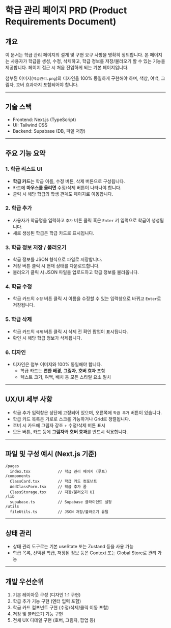 # 학급 관리 페이지 PRD (Product Requirements Document)

## 개요
이 문서는 학급 관리 페이지의 설계 및 구현 요구 사항을 명확히 정의합니다. 본 페이지는 사용자가 학급을 생성, 수정, 삭제하고, 학급 정보를 저장/불러오기 할 수 있는 기능을 제공합니다. 페이지 접근 시 처음 진입하게 되는 기본 페이지입니다.

첨부된 이미지(`학급관리.png`)의 디자인을 100% 동일하게 구현해야 하며, 색상, 여백, 그림자, 호버 효과까지 포함되어야 합니다.

---

## 기술 스택
- Frontend: Next.js (TypeScript)
- UI: Tailwind CSS
- Backend: Supabase (DB, 파일 저장)

---

## 주요 기능 요약

### 1. 학급 리스트 UI
- **학급 카드**는 학급 이름, 수정 버튼, 삭제 버튼으로 구성됩니다.
- 카드에 **마우스를 올리면** 수정/삭제 버튼이 나타나야 합니다.
- 클릭 시 해당 학급의 학생 관계도 페이지로 이동합니다.

### 2. 학급 추가
- 사용자가 학급명을 입력하고 `추가` 버튼 클릭 혹은 `Enter` 키 입력으로 학급이 생성됩니다.
- 새로 생성된 학급은 학급 카드로 표시됩니다.

### 3. 학급 정보 저장 / 불러오기
- 학급 정보를 JSON 형식으로 파일로 저장합니다.
- 저장 버튼 클릭 시 현재 상태를 다운로드합니다.
- 불러오기 클릭 시 JSON 파일을 업로드하고 학급 정보를 불러옵니다.

### 4. 학급 수정
- 학급 카드의 `수정` 버튼 클릭 시 이름을 수정할 수 있는 입력창으로 바뀌고 `Enter`로 저장됩니다.

### 5. 학급 삭제
- 학급 카드의 `삭제` 버튼 클릭 시 삭제 전 확인 팝업이 표시됩니다.
- 확인 시 해당 학급 정보가 삭제됩니다.

### 6. 디자인
- 디자인은 첨부 이미지와 100% 동일해야 합니다.
  - 학급 카드는 **연한 배경**, **그림자**, **호버 효과** 포함
  - 텍스트 크기, 여백, 배치 등 모든 스타일 요소 일치

---

## UX/UI 세부 사항
- 학급 추가 입력창은 상단에 고정되어 있으며, 오른쪽에 `학급 추가` 버튼이 있습니다.
- 학급 카드 목록은 가로로 스크롤 가능하거나 Grid로 정렬됩니다.
- 호버 시 카드에 그림자 강조 + 수정/삭제 버튼 표시
- 모든 버튼, 카드 등에 **그림자**와 **호버 효과**를 반드시 적용합니다.

---

## 파일 및 구성 예시 (Next.js 기준)
```
/pages
  index.tsx            // 학급 관리 페이지 (루트)
/components
  ClassCard.tsx        // 학급 카드 컴포넌트
  AddClassForm.tsx     // 학급 추가 폼
  ClassStorage.tsx     // 저장/불러오기 UI
/lib
  supabase.ts          // Supabase 클라이언트 설정
/utils
  fileUtils.ts         // JSON 저장/불러오기 유틸
```

---

## 상태 관리
- 상태 관리 도구로는 기본 useState 또는 Zustand 등을 사용 가능
- 학급 목록, 선택된 학급, 저장된 정보 등은 Context 또는 Global Store로 관리 가능

---

## 개발 우선순위
1. 기본 레이아웃 구성 (디자인 1:1 구현)
2. 학급 추가 기능 구현 (엔터 입력 포함)
3. 학급 카드 컴포넌트 구현 (수정/삭제/클릭 이동 포함)
4. 저장 및 불러오기 기능 구현
5. 전체 UX 디테일 구현 (호버, 그림자, 팝업 등)

